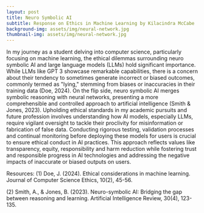 ```yaml
---
layout: post
title: Neuro Symbolic AI
subtitle: Response on Ethics in Machine Learning by Kilacindra McCabe
background-img: assets/img/neural-network.jpg
thumbnail-img: assets/img/neural-network.jpg
---
```


In my journey as a student delving into computer science, particularly focusing on machine learning, the ethical dilemmas surrounding neuro symbolic AI and large language models (LLMs) hold significant importance. While LLMs like GPT 3 showcase remarkable capabilities, there is a concern about their tendency to sometimes generate incorrect or biased outcomes, commonly termed as "lying," stemming from biases or inaccuracies in their training data (Doe, 2024). On the flip side, neuro symbolic AI merges symbolic reasoning with neural networks, presenting a more comprehensible and controlled approach to artificial intelligence (Smith & Jones, 2023). Upholding ethical standards in my academic pursuits and future profession involves understanding how AI models, especially LLMs, require vigilant oversight to tackle their proclivity for misinformation or fabrication of false data. Conducting rigorous testing, validation processes and continual monitoring before deploying these models for users is crucial to ensure ethical conduct in AI practices. This approach reflects values like transparency, equity, responsibility and harm reduction while fostering trust and responsible progress in AI technologies and addressing the negative impacts of inaccurate or biased outputs on users.

Resources:
(1)	Doe, J. (2024). Ethical considerations in machine learning. Journal of Computer Science Ethics, 10(2), 45-56.

(2)	Smith, A., & Jones, B. (2023). Neuro-symbolic AI: Bridging the gap between reasoning and learning. Artificial Intelligence Review, 30(4), 123-135.